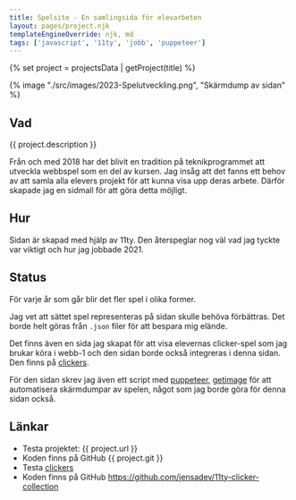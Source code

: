 ```yaml
---
title: Spelsite - En samlingsida för elevarbeten
layout: pages/project.njk
templateEngineOverride: njk, md
tags: ['javascript', '11ty', 'jobb', 'puppeteer']
---
```


{% set project = projectsData | getProject(title) %}

{% image "./src/images/2023-Spelutveckling.png", "Skärmdump av sidan" %}

## Vad

{{ project.description }}

Från och med 2018 har det blivit en tradition på teknikprogrammet att utveckla webbspel som en del av kursen. Jag insåg att det fanns ett behov av att samla alla elevers projekt för att kunna visa upp deras arbete. Därför skapade jag en sidmall för att göra detta möjligt.

## Hur

Sidan är skapad med hjälp av 11ty. Den återspeglar nog väl vad jag tyckte var viktigt och hur jag jobbade 2021.

## Status

För varje år som går blir det fler spel i olika former.

Jag vet att sättet spel representeras på sidan skulle behöva förbättras. Det borde helt göras från `.json` filer för att bespara mig elände.

Det finns även en sida jag skapat för att visa elevernas clicker-spel som jag brukar köra i webb-1 och den sidan borde också integreras i denna sidan. Den finns på [clickers](https://clickers.umea-ntig.se/).

För den sidan skrev jag även ett script med [puppeteer](https://pptr.dev/), [getimage](https://github.com/jensadev/getimage) för att automatisera skärmdumpar av spelen, något som jag borde göra för denna sidan också.

## Länkar

- Testa projektet: {{ project.url }}
- Koden finns på GitHub {{ project.git }}
- Testa [clickers](https://clickers.umea-ntig.se/)
- Koden finns på GitHub https://github.com/jensadev/11ty-clicker-collection